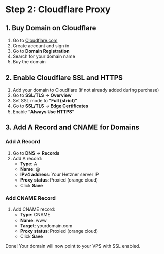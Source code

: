 # Step 2: Cloudflare Proxy

## 1. Buy Domain on Cloudflare

1. Go to [Cloudflare.com](https://cloudflare.com)
2. Create account and sign in
3. Go to **Domain Registration**
4. Search for your domain name
5. Buy the domain

## 2. Enable Cloudflare SSL and HTTPS

1. Add your domain to Cloudflare (if not already added during purchase)
2. Go to **SSL/TLS** → **Overview**
3. Set SSL mode to **"Full (strict)"**
4. Go to **SSL/TLS** → **Edge Certificates**
5. Enable **"Always Use HTTPS"**

## 3. Add A Record and CNAME for Domains

### Add A Record
1. Go to **DNS** → **Records**
2. Add A record:
   - **Type**: A
   - **Name**: @ 
   - **IPv4 address**: Your Hetzner server IP
   - **Proxy status**: Proxied (orange cloud)
   - Click **Save**

### Add CNAME Record
1. Add CNAME record:
   - **Type**: CNAME
   - **Name**: www
   - **Target**: yourdomain.com
   - **Proxy status**: Proxied (orange cloud)  
   - Click **Save**

Done! Your domain will now point to your VPS with SSL enabled.